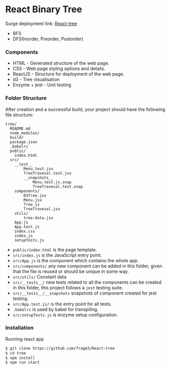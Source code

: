 # React Binary Tree

Surge deployment link: [React-tree](https://react-d3-tree.surge.sh)
* BFS
* DFS(Inorder, Preorder, Postorder)

### Components
* HTML - Generated structure of the web page.
* CSS - Web page styling options and details.
* ReactJS - Structure for deployment of the web page.
* d3 - Tree visualisation
* Enzyme + jest - Unit testing

### Folder Structure

After creation and a successful build, your project should have the following file structure:

```
tree/
  README.md
  node_modules/
  build/
  package.json
  .babelrc
  public/
    index.html
  src/
    __test__
        Menu.test.jsx
        TreeTravesal.test.jsx
        __snapshots__
            Menu.test.js.snap
            TreeTravesal.test.snap
    components/
        D3Tree.jsx
        Menu.jsx
        Tree.js
        TreeTravesal.jsx
    utils/
        tree-data.jsx
    App.js
    App.test.js
    index.css
    index.js
    setupTests.js
```
* `public/index.html` is the page template.
* `src/index.js` is the JavaScript entry point.
* `src/App.js` is the component which contains the whole app.
* `src/components/` any new component can be added in this folder, given that the file is reused or should be unique in some way.
* `src/utils/` Constant data
* `src/__tests__/` new tests related to all the components can be created in this folder, this project follows a `jest` testing suite.
* `src/__tests__/__snapshots` snapshots of component created for jest testing.
* `src/App.test.js/` is the entry point for all tests.
* `.babelrc` is used by babel for transpiling.
* `src/setupTests.js` is enzyme setup configuration.

### Installation

Running react app
```sh
$ git clone https://github.com/fragm3/React-tree
$ cd tree
$ npm install
$ npm run start
```
